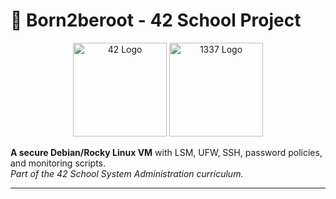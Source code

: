 # 🚀 Born2beroot - 42 School Project  

<p align="center">
  <img src="https://upload.wikimedia.org/wikipedia/commons/thumb/8/8d/42_Logo.svg/1200px-42_Logo.svg.png" alt="42 Logo" width="150"/>
  <img src="https://1337.ma/wp-content/uploads/2022/05/cropped-1337_logo-192x192.png" alt="1337 Logo" width="150"/>
</p>

**A secure Debian/Rocky Linux VM** with LSM, UFW, SSH, password policies, and monitoring scripts.  
*Part of the 42 School System Administration curriculum.*  

---
